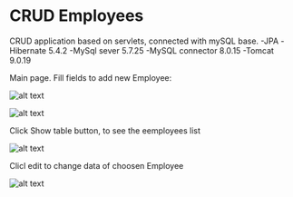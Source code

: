 # CRUD Employees

CRUD application based on servlets, connected with mySQL base.
-JPA
-Hibernate 5.4.2
-MySql sever 5.7.25
-MySQL connector 8.0.15
-Tomcat 9.0.19

Main page. Fill fields to add new Employee:

![alt text](https://github.com/widawski-lukasz/CRUDEmployeesApp/tree/master/crudImages/save.JPG)

![alt text](https://github.com/widawski-lukasz/CRUDEmployeesApp/tree/master/crudImages/adding.JPG)

Click Show table button, to see the eemployees list

![alt text](https://github.com/widawski-lukasz/CRUDEmployeesApp/tree/master/crudImages/list.JPG)

Clicl edit to change data of choosen Employee

![alt text](https://github.com/widawski-lukasz/CRUDEmployeesApp/tree/master/crudImages/edit.JPG)


